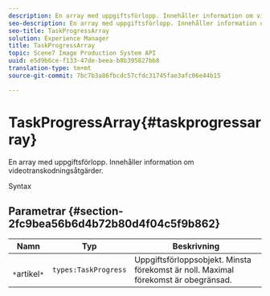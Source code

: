 ```yaml
---
description: En array med uppgiftsförlopp. Innehåller information om videotranskodningsåtgärder.
seo-description: En array med uppgiftsförlopp. Innehåller information om videotranskodningsåtgärder.
seo-title: TaskProgressArray
solution: Experience Manager
title: TaskProgressArray
topic: Scene7 Image Production System API
uuid: e5d9b6ce-f133-47de-beea-b8b395827bb8
translation-type: tm+mt
source-git-commit: 7bc7b3a86fbcdc57cfdc31745fae3afc06e44b15

---
```



# TaskProgressArray{#taskprogressarray}

En array med uppgiftsförlopp. Innehåller information om videotranskodningsåtgärder.

Syntax

## Parametrar {#section-2fc9bea56b6d4b72b80d4f04c5f9b862}

| Namn | Typ | Beskrivning |
|---|---|---|
| ` *`artikel`*` | `types:TaskProgress` | Uppgiftsförloppsobjekt. Minsta förekomst är noll. Maximal förekomst är obegränsad. |

